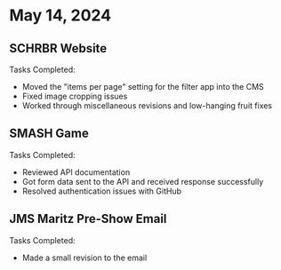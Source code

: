 # May 14, 2024

## SCHRBR Website

Tasks Completed:

- Moved the "items per page" setting for the filter app into the CMS
- Fixed image cropping issues
- Worked through miscellaneous revisions and low-hanging fruit fixes

## SMASH Game

Tasks Completed:

- Reviewed API documentation
- Got form data sent to the API and received response successfully
- Resolved authentication issues with GitHub

## JMS Maritz Pre-Show Email

Tasks Completed:

- Made a small revision to the email
